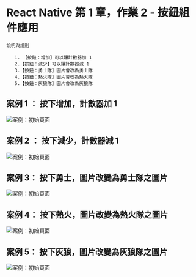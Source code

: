 # React Native 第 1 章，作業 2 - 按鈕組件應用


    說明與規則
    
       1. 【按鈕：增加】可以讓計數器加 1
       2.【按鈕：減少】可以讓計數器減 1
       3.【按鈕：勇士隊】圖片會改為勇士隊
       4.【按鈕：熱火隊】圖片會改為熱火隊
       5.【按鈕：灰狼隊】圖片會改為灰狼隊
    


## 案例 1 ： 按下增加，計數器加 1 
![案例：初始頁面](./screenshot/1-2-1.png)

## 案例 2 ： 按下減少，計數器減 1 
![案例：初始頁面](./screenshot/1-2-3.png)

## 案例 3： 按下勇士，圖片改變為勇士隊之圖片
![案例：初始頁面](./screenshot/1-2-2.png)

## 案例 4： 按下熱火，圖片改變為熱火隊之圖片
![案例：初始頁面](./screenshot/1-2-4.png)

## 案例 5： 按下灰狼，圖片改變為灰狼隊之圖片
![案例：初始頁面](./screenshot/1-2-5.png)